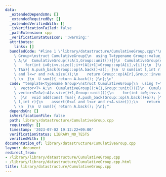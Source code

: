 ```yaml
---
data:
  _extendedDependsOn: []
  _extendedRequiredBy: []
  _extendedVerifiedWith: []
  _isVerificationFailed: false
  _pathExtension: cpp
  _verificationStatusIcon: ':warning:'
  attributes:
    links: []
  bundledCode: "#line 1 \"library/datastructure/CumulativeGroup.cpp\"\ntemplate<typename\
    \ Group>\nstruct CumulativeGroup{\n  using T=typename Group::value_type;\n  vector<T>\
    \ A;\n  CumulativeGroup():A(1,Group::unit()){}\n  CumulativeGroup(const vector<T>&v):A(v.size()+1,Group::unit()){\n\
    \    for(int i=0;i<v.size();i++)A[i+1]=Group::op(A[i],v[i]);\n  }\n  void add(const\
    \ T&a){ A.push_back(Group::op(A.back()+a)); }\n  U sum(int l,int r){\n    assert(0<=l\
    \ and l<=r and r<A.size());\n    return Group::op(A[r],Group::inverse(A[l]));\
    \ \n  }\n  U sum(){ return A.back(); }\n};\n"
  code: "template<typename Group>\nstruct CumulativeGroup{\n  using T=typename Group::value_type;\n\
    \  vector<T> A;\n  CumulativeGroup():A(1,Group::unit()){}\n  CumulativeGroup(const\
    \ vector<T>&v):A(v.size()+1,Group::unit()){\n    for(int i=0;i<v.size();i++)A[i+1]=Group::op(A[i],v[i]);\n\
    \  }\n  void add(const T&a){ A.push_back(Group::op(A.back()+a)); }\n  U sum(int\
    \ l,int r){\n    assert(0<=l and l<=r and r<A.size());\n    return Group::op(A[r],Group::inverse(A[l]));\
    \ \n  }\n  U sum(){ return A.back(); }\n};"
  dependsOn: []
  isVerificationFile: false
  path: library/datastructure/CumulativeGroup.cpp
  requiredBy: []
  timestamp: '2023-07-02 19:12:22+09:00'
  verificationStatus: LIBRARY_NO_TESTS
  verifiedWith: []
documentation_of: library/datastructure/CumulativeGroup.cpp
layout: document
redirect_from:
- /library/library/datastructure/CumulativeGroup.cpp
- /library/library/datastructure/CumulativeGroup.cpp.html
title: library/datastructure/CumulativeGroup.cpp
---
```

